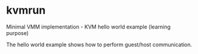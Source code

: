 # kvmrun
Minimal VMM implementation - KVM hello world example (learning purpose)

The hello world example shows how to perform guest/host communication.
